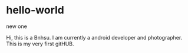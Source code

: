 # hello-world
new one

Hi, this is a Bnhsu. I am currently a android developer and photographer. 
This is my very first gitHUB.
